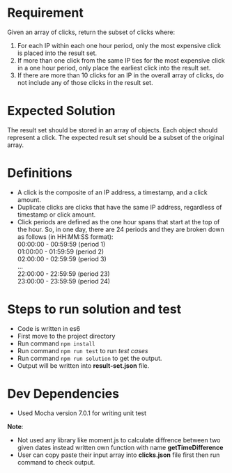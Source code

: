 # Requirement

Given an array of clicks, return the subset of clicks where:
1. For each IP within each one hour period, only the most expensive click is placed into the
result set.
2. If more than one click from the same IP ties for the most expensive click in a one hour
period, only place the earliest click into the result set.
3. If there are more than 10 clicks for an IP in the overall array of clicks, do not include any
of those clicks in the result set.

# Expected Solution

The result set should be stored in an array of objects. Each object should represent a click. The expected result set should be a subset of the original array.

# Definitions

- A click is the composite of an IP address, a timestamp, and a click amount.
- Duplicate clicks are clicks that have the same IP address, regardless of timestamp or
click amount.
- Click periods are defined as the one hour spans that start at the top of the hour. So, in
one day, there are 24 periods and they are broken down as follows (in HH:MM:SS format): <br>
00:00:00 - 00:59:59 (period 1) <br> 
01:00:00 - 01:59:59 (period 2) <br>
02:00:00 - 02:59:59 (period 3) <br>
... <br>
22:00:00 - 22:59:59 (period 23) <br> 
23:00:00 - 23:59:59 (period 24)

# Steps to run solution and test

- Code is written in es6
- First move to the project directory 
- Run command `npm install`
- Run command `npm run test` to run *test cases*
- Run command `npm run solution` to get the output.
- Output will be written into **result-set.json** file.

# Dev Dependencies

- Used Mocha version 7.0.1 for writing unit test

**Note**: 

- Not used any library like moment.js to calculate diffrence between two given dates instead written own function with name **getTimeDifference**
- User can copy paste their input  array into **clicks.json** file first then run command to check output.
